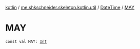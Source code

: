 [kotlin](../../index.md) / [me.shkschneider.skeleton.kotlin.util](../index.md) / [DateTime](index.md) / [MAY](./-m-a-y.md)

# MAY

`const val MAY: `[`Int`](https://kotlinlang.org/api/latest/jvm/stdlib/kotlin/-int/index.html)